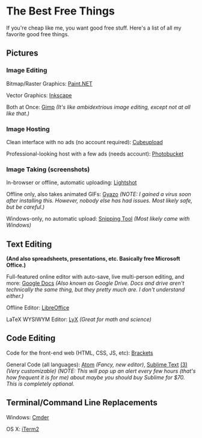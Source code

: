 # The Best Free Things
If you're cheap like me, you want good free stuff. Here's a list of all my favorite good free things.

## Pictures
### Image Editing
Bitmap/Raster Graphics: [Paint.NET](http://www.getpaint.net/index.html)

Vector Graphics: [Inkscape](https://inkscape.org/en/)

Both at Once: [Gimp](http://www.gimp.org/) *(It's like ambidextrious image editing, except not at all like that.)*


### Image Hosting
Clean interface with no ads (no account required): [Cubeupload](http://cubeupload.com/)

Professional-looking host with a few ads (needs account): [Photobucket](http://photobucket.com/)

### Image Taking (screenshots)
In-browser or offline, automatic uploading: [Lightshot](https://app.prntscr.com/)

Offline only, also takes animated GIFs: [Gyazo](https://gyazo.com/) *(NOTE: I gained a virus soon after installing this. However, nobody else has had issues. Most likely safe, but be careful.)*

Windows-only, no automatic upload: [Snipping Tool](http://windows.microsoft.com/en-us/windows/use-snipping-tool-capture-screen-shots#1TC=windows-8) *(Most likely came with Windows)*

## Text Editing
**(And also spreadsheets, presentations, etc. Basically free Microsoft Office.)**

Full-featured online editor with auto-save, live multi-person editing, and more: [Google Docs](http://docs.google.com/) *(Also known as Google Drive. Docs and drive aren't technically the same thing, but they pretty much are. I don't understand either.)*

Offline Editor: [LibreOffice](https://www.libreoffice.org/download/libreoffice-fresh/)

LaTeX WYSIWYM Editor: [LyX](http://www.lyx.org/) *(Great for math and science)*

## Code Editing

Code for the front-end web (HTML, CSS, JS, etc): [Brackets](http://brackets.io/)

General Code (all languages): [Atom](https://atom.io/) *(Fancy, new editor)*, [Sublime Text](http://www.sublimetext.com/) [(3)](http://www.sublimetext.com/3/) *(Very customizable)* _(NOTE: This will pop up an alert every few hours (that's how frequent it is for me) about maybe you should buy Sublime for $70. This is completely optional._

## Terminal/Command Line Replacements

Windows: [Cmder](http://cmder.net/)

OS X: [iTerm2](https://www.iterm2.com/)
